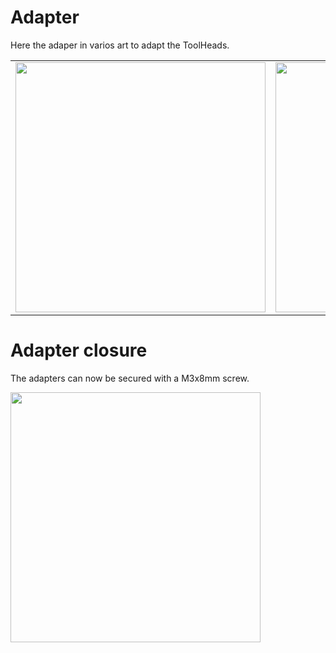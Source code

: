 # Adapter

Here the adaper in varios art to adapt the ToolHeads.

|||
|---|---|
<img width="400px" src="https://github.com/walterwissmann/Roerich_64/assets/42293697/b3d8a94e-ef14-4293-a620-2a0e87d8df9b" /> | <img width="400px" src="https://github.com/walterwissmann/Roerich_64/assets/42293697/4e2badc3-69f9-4c94-833d-f65266295a1f" />

# Adapter closure

The adapters can now be secured with a M3x8mm screw.

<img width="400px" src="https://github.com/walterwissmann/Roerich_64/assets/42293697/f8cf3c78-fd88-4100-a50b-e0ff538529d5" />

